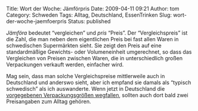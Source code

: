 Title: Wort der Woche: Jämförpris
Date: 2009-04-11 09:21
Author: tom
Category: Schweden
Tags: Alltag, Deutschland, EssenTrinken
Slug: wort-der-woche-jaemfoerpris
Status: published

*Jämföra* bedeutet “vergleichen” und *pris* “Preis”. Der
“Vergleichspreis” ist die Zahl, die man neben dem eigentlichen Preis bei
fast allen Waren in schwedischen Supermärkten sieht. Sie zeigt den Preis
auf eine standardmäßige Gewichts- oder Volumeneinheit umgerechnet, so
dass das Vergleichen von Preisen zwischen Waren, die in unterschiedlich
großen Verpackungen verkauft werden, einfacher wird.

Mag sein, dass man solche Vergleichspreise mittlerweile auch in
Deutschland und anderswo sieht, aber ich empfand sie damals als “typisch
schwedisch” als ich auswanderte. Wenn jetzt in Deutschland die
[vorgegebenen Verpackungsgrößen
wegfallen](http://www.tagesschau.de/wirtschaft/verpackung100.html),
sollten auch dort bald zwei Preisangaben zum Alltag gehören.

